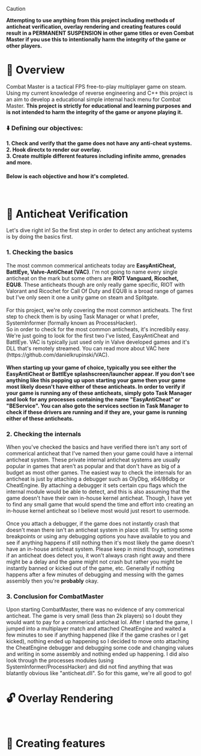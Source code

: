 > [!CAUTION]
> <b> Attempting to use anything from this project including methods of anticheat verification, overlay rendering and creating features could result in a PERMANENT SUSPENSION in other game titles or even Combat Master if you use this to intentionally harm the integrity of the game or other players. </b>

# 🔎 Overview
Combat Master is a tactical FPS free-to-play multiplayer game on steam. Using my current knowledge of reverse engineering and C++ this project is an aim to develop a educational simple internal hack menu for Combat Master.
<b>This project is strictly for educational and learning purposes and is not intended to harm the integrity of the game or anyone playing it.</b>

<h3>⬇️ Defining our objectives:</h3> 
<b>1. Check and verify that the game does not have any anti-cheat systems.</b><br>
<b>2. Hook directx to render our overlay.</b><br>
<b>3. Create multiple different features including infinite ammo, grenades and more.</b>

<h4>Below is each objective and how it's completed.</h4>
<br>

# 🔐 Anticheat Verification
Let's dive right in! So the first step in order to detect any anticheat systems is by doing the basics first. 
<br>
<h3><b>1. Checking the basics</b></h3>
The most common commerical anticheats today are <b>EasyAntiCheat, BattlEye, Valve-AntiCheat (VAC)</b>. I'm not going to name every single anticheat on the mark but some others are <b>RIOT Vanguard, Ricochet, EQU8</b>. These anticheats though are only really game specific, RIOT with Valorant and Ricochet for Call Of Duty and EQU8 is a broad range of games but I've only seen it one a unity game on steam and Splitgate.
<br><br>
For this project, we're only covering the most common anticheats. The first step to check them is by using Task Manager or what I prefer, SystemInformer (formally known as ProcessHacker).
<br>
So in order to check for the most common anticheats, it's incredibily easy. We're just going to look for the first two I've listed, EasyAntiCheat and BattlEye. VAC is typically just used only in Valve developed games and it's DLL that's remotely streamed. You can read more about VAC here (https://github.com/danielkrupinski/VAC). 
<br><br>
<b>When starting up your game of choice, typically you see either the EasyAntiCheat or BattlEye splashscreen/launcher appear. If you don't see anything like this popping up upon starting your game then your game most likely doesn't have either of these anticheats. In order to verify if your game is running any of these anticheats, simply goto Task Manager and look for any processes containing the name "EasyAntiCheat" or "BEService". You can also goto the services section in Task Manager to check if these drivers are running and if they are, your game is running either of these anticheats.</b>

<h3><b>2. Checking the internals </b></h3>
When you've checked the basics and have verified there isn't any sort of commerical anticheat that I've named then your game could have a internal anticheat system. These private internal anticheat systems are usually popular in games that aren't as popular and that don't have as big of a budget as most other games. The easiest way to check the internals for an anticheat is just by attaching a debugger such as OlyDbg, x64/86dbg or CheatEngine. By attaching a debugger it sets certain cpu flags which the internal module would be able to detect, and this is also assuming that the game doesn't have their own in-house kernel anticheat. Though, I have yet to find any small game that would spend the time and effort into creating an in-house kernel anticheat so I believe most would just resort to usermode. 
<br><br>
Once you attach a debugger, if the game does not instantly crash that doesn't mean there isn't an anticheat system in place still. Try setting some breakpoints or using any debugging options you have available to you and see if anything happens if still nothing then it's most likely the game doesn't have an in-house anticheat system. Please keep in mind though, sometimes if an anticheat does detect you, it won't always crash right away and there might be a delay and the game might not crash but rather you might be instantly banned or kicked out of the game, etc. Generally if nothing happens after a few minutes of debugging and messing with the games assembly then you're <b>probably</b> okay.

<br>
<h3><b>3. Conclusion for CombatMaster</b></h3>
Upon starting CombatMaster, there was no evidence of any commerical anticheat. The game is very small (less than 2k players) so I doubt they would want to pay for a commerical anticheat lol. After I started the game, I jumped into a multiplayer match and attached CheatEngine and waited a few minutes to see if anything happened (like if the game crashes or I get kicked), nothing ended up happening so I decided to move onto attaching the CheatEngine debugger and debugging some code and changing values and writing in some assembly and nothing ended up happening. I did also look through the processes modules (using SystemInformer/ProcessHacker) and did not find anything that was blatantly obvious like "anticheat.dll". So for this game, we're all good to go! 


<br>

# 🔓 Overlay Rendering

<br>

# 🔗 Creating features
